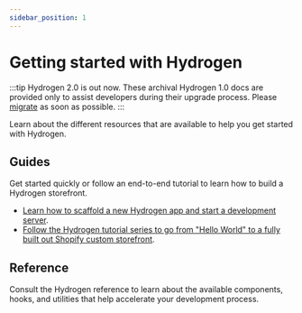 ```yaml
---
sidebar_position: 1
---
```


# Getting started with Hydrogen


:::tip
Hydrogen 2.0 is out now. These archival Hydrogen 1.0 docs are provided only to assist developers during their upgrade process. Please [migrate](/migrate) as soon as possible.
:::



Learn about the different resources that are available to help you get started with Hydrogen.

## Guides

Get started quickly or follow an end-to-end tutorial to learn how to build a Hydrogen storefront.

- [Learn how to scaffold a new Hydrogen app and start a development server](/tutorials/getting-started/quickstart/).
- [Follow the Hydrogen tutorial series to go from "Hello World" to a fully built out Shopify custom storefront](/tutorials/getting-started/tutorial/).

## Reference

Consult the Hydrogen reference to learn about the available components, hooks, and utilities that help accelerate your development process.
